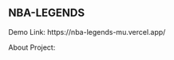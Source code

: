 ## NBA-LEGENDS
<p>Demo Link: https://nba-legends-mu.vercel.app/</p>
<p>About Project: </p>

```




```
